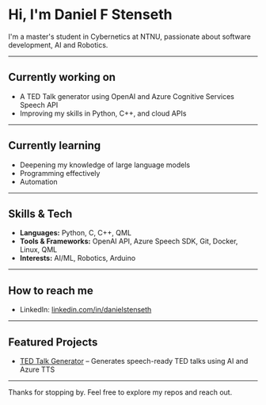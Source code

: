 # Hi, I'm Daniel F Stenseth

I'm a master's student in Cybernetics at NTNU, passionate about software development, AI and Robotics.

---

## Currently working on

- A TED Talk generator using OpenAI and Azure Cognitive Services Speech API
- Improving my skills in Python, C++, and cloud APIs

---

## Currently learning

- Deepening my knowledge of large language models
- Programming effectively
- Automation

---

## Skills & Tech

- **Languages:** Python, C, C++, QML
- **Tools & Frameworks:** OpenAI API, Azure Speech SDK, Git, Docker, Linux, QML
- **Interests:** AI/ML, Robotics, Arduino

---

## How to reach me

- LinkedIn: [linkedin.com/in/danielstenseth](https://linkedin.com/in/danielstenseth)   

---

## Featured Projects

- [TED Talk Generator](https://github.com/dfosli/tedTalk-maker) – Generates speech-ready TED talks using AI and Azure TTS  

---

Thanks for stopping by. Feel free to explore my repos and reach out.
